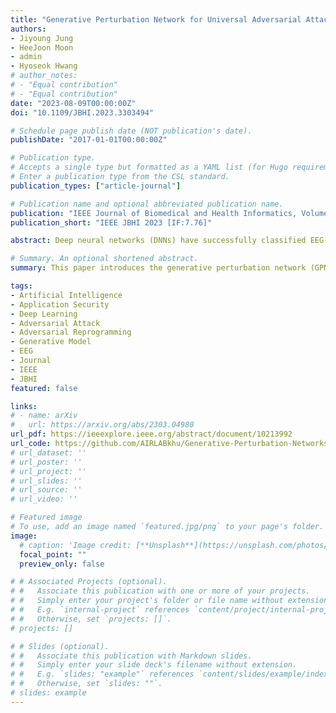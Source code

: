 ```yaml
---
title: "Generative Perturbation Network for Universal Adversarial Attacks on Brain-Computer Interfaces"
authors:
- Jiyoung Jung
- HeeJoon Moon
- admin
- Hyoseok Hwang
# author_notes:
# - "Equal contribution"
# - "Equal contribution"
date: "2023-08-09T00:00:00Z"
doi: "10.1109/JBHI.2023.3303494"

# Schedule page publish date (NOT publication's date).
publishDate: "2017-01-01T00:00:00Z"

# Publication type.
# Accepts a single type but formatted as a YAML list (for Hugo requirements).
# Enter a publication type from the CSL standard.
publication_types: ["article-journal"]

# Publication name and optional abbreviated publication name.
publication: "IEEE Journal of Biomedical and Health Informatics, Volume: 27, Issue: 11, 2023, [IF:7.76]"
publication_short: "IEEE JBHI 2023 [IF:7.76]"

abstract: Deep neural networks (DNNs) have successfully classified EEG-based brain-computer interface (BCI) systems. However, recent studies have found that well-designed input samples, known as adversarial examples, can easily fool well-performed deep neural networks model with minor perturbations undetectable by a human. This paper proposes an efficient generative model named generative perturbation network (GPN), which can generate universal adversarial examples with the same architecture for non-targeted and targeted attacks. Furthermore, the proposed model can be efficiently extended to conditionally or simultaneously generate perturbations for various targets and victim models. Our experimental evaluation demonstrates that perturbations generated by the proposed model outperform previous approaches for crafting signal-agnostic perturbations. We demonstrate that the extended network for signal-specific methods also significantly reduces generation time while performing similarly. The transferability across classification networks of the proposed method is superior to the other methods, which shows our perturbations' high level of generality.

# Summary. An optional shortened abstract.
summary: This paper introduces the generative perturbation network (GPN), an efficient model for generating universal adversarial examples in EEG-based brain-computer interface (BCI) systems. GPN can produce perturbations capable of fooling deep neural networks with minor undetectable changes, and it outperforms previous methods in crafting signal-agnostic perturbations. Additionally, GPN can efficiently generate perturbations for various targets and victim models, demonstrating high transferability across classification networks.

tags:
- Artificial Intelligence
- Application Security
- Deep Learning
- Adversarial Attack
- Adversarial Reprogramming
- Generative Model
- EEG
- Journal
- IEEE
- JBHI
featured: false

links:
# - name: arXiv
#   url: https://arxiv.org/abs/2303.04980
url_pdf: https://ieeexplore.ieee.org/abstract/document/10213992
url_code: https://github.com/AIRLABkhu/Generative-Perturbation-Networks
# url_dataset: ''
# url_poster: ''
# url_project: ''
# url_slides: ''
# url_source: ''
# url_video: ''

# Featured image
# To use, add an image named `featured.jpg/png` to your page's folder. 
image:
  # caption: 'Image credit: [**Unsplash**](https://unsplash.com/photos/jdD8gXaTZsc)'
  focal_point: ""
  preview_only: false

# # Associated Projects (optional).
# #   Associate this publication with one or more of your projects.
# #   Simply enter your project's folder or file name without extension.
# #   E.g. `internal-project` references `content/project/internal-project/index.md`.
# #   Otherwise, set `projects: []`.
# projects: []

# # Slides (optional).
# #   Associate this publication with Markdown slides.
# #   Simply enter your slide deck's filename without extension.
# #   E.g. `slides: "example"` references `content/slides/example/index.md`.
# #   Otherwise, set `slides: ""`.
# slides: example
---
```

<!-- 
{{% callout note %}}
Click the *Cite* button above to demo the feature to enable visitors to import publication metadata into their reference management software.
{{% /callout %}}

{{% callout note %}}
Create your slides in Markdown - click the *Slides* button to check out the example.
{{% /callout %}}

Add the publication's **full text** or **supplementary notes** here. You can use rich formatting such as including [code, math, and images](https://docs.hugoblox.com/content/writing-markdown-latex/). -->
